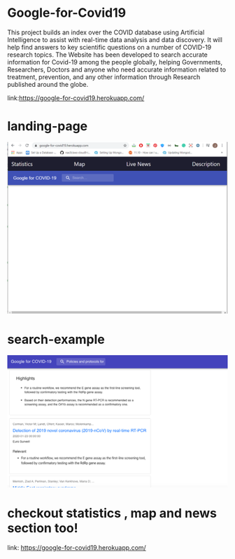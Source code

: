 # Google-for-Covid19
This project builds an index over the COVID database using Artificial Intelligence to assist with real-time data analysis and data discovery.  It will help find answers to key scientific questions on a number of COVID-19 research topics. The Website has been developed to search accurate information for Covid-19 among the people globally, helping Governments, Researchers, Doctors and anyone who need accurate information related to treatment, prevention, and any other information through Research published around the globe. 

link:https://google-for-covid19.herokuapp.com/

# landing-page
![](https://github.com/Jackent2B/Google-for-Covid19/blob/master/landing.png?raw=true)

# search-example
![](https://github.com/Jackent2B/Google-for-Covid19/blob/master/search2.png?raw=true)

# checkout statistics , map and news section too!
link: https://google-for-covid19.herokuapp.com/
